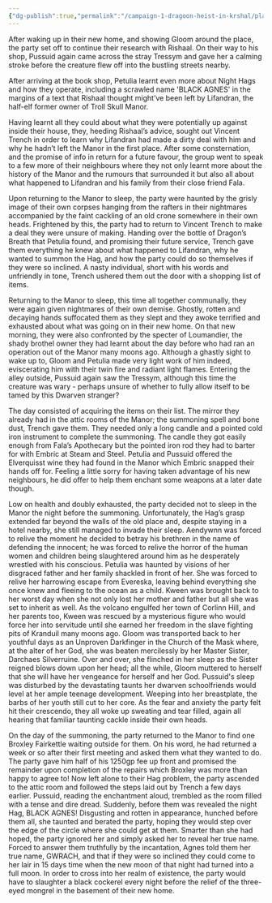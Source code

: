 ```yaml
---
{"dg-publish":true,"permalink":"/campaign-1-dragoon-heist-in-krshal/player-guide/session-3-recap-and-info/"}
---
```


After waking up in their new home, and showing Gloom around the place, the party set off to continue their research with Rishaal. On their way to his shop, Pussuid again came across the stray Tressym and gave her a calming stroke before the creature flew off into the bustling streets nearby.

After arriving at the book shop, Petulia learnt even more about Night Hags and how they operate, including a scrawled name 'BLACK AGNES' in the margins of a text that Rishaal thought might’ve been left by Lifandran, the half-elf former owner of Troll Skull Manor. 

Having learnt all they could about what they were potentially up against inside their house, they, heeding Rishaal’s advice, sought out Vincent Trench in order to learn why Lifandran had made a dirty deal with him and why he hadn’t left the Manor in the first place. After some consternation, and the promise of info in return for a future favour, the group went to speak to a few more of their neighbours where they not only learnt more about the history of the Manor and the rumours that surrounded it but also all about what happened to Lifandran and his family from their close friend Fala. 

Upon returning to the Manor to sleep, the party were haunted by the grisly image of their own corpses hanging from the rafters in their nightmares accompanied by the faint cackling of an old crone somewhere in their own heads. Frightened by this, the party had to return to Vincent Trench to make a deal they were unsure of making. Handing over the bottle of Dragon’s Breath that Petulia found, and promising their future service, Trench gave them everything he knew about what happened to Lifandran, why he wanted to summon the Hag, and how the party could do so themselves if they were so inclined. A nasty individual, short with his words and unfriendly in tone, Trench ushered them out the door with a shopping list of items.

Returning to the Manor to sleep, this time all together communally, they were again given nightmares of their own demise. Ghostly, rotten and decaying hands suffocated them as they slept and they awoke terrified and exhausted about what was going on in their new home. On that new morning, they were also confronted by the specter of Loumandier, the shady brothel owner they had learnt about the day before who had ran an operation out of the Manor many moons ago. Although a ghastly sight to wake up to, Gloom and Petulia made very light work of him indeed, eviscerating him with their twin fire and radiant light flames. Entering the alley outside, Pussuid again saw the Tressym, although this time the creature was wary - perhaps unsure of whether to fully allow itself to be tamed by this Dwarven stranger? 

The day consisted of acquiring the items on their list. The mirror they already had in the attic rooms of the Manor; the summoning spell and bone dust, Trench gave them. They needed only a long candle and a pointed cold iron instrument to complete the summoning. The candle they got easily enough from Fala’s Apothecary but the pointed iron rod they had to barter for with Embric at Steam and Steel. Petulia and Pussuid offered the Elverquisst wine they had found in the Manor which Embric snapped their hands off for. Feeling a little sorry for having taken advantage of his new neighbours, he did offer to help them enchant some weapons at a later date though. 

Low on health and doubly exhausted, the party decided not to sleep in the Manor the night before the summoning. Unfortunately, the Hag’s grasp extended far beyond the walls of the old place and, despite staying in a hotel nearby, she still managed to invade their sleep. Aendywnn was forced to relive the moment he decided to betray his brethren in the name of defending the innocent; he was forced to relive the horror of the human women and children being slaughtered around him as he desperately wrestled with his conscious. Petulia was haunted by visions of her disgraced father and her family shackled in front of her. She was forced to relive her harrowing escape from Evereska, leaving behind everything she once knew and fleeing to the ocean as a child. Kween was brought back to her worst day when she not only lost her mother and father but all she was set to inherit as well. As the volcano engulfed her town of Corlinn Hill, and her parents too, Kween was rescued by a mysterious figure who would force her into servitude until she earned her freedom in the slave fighting pits of Kranduil many moons ago. Gloom was transported back to her youthful days as an Unproven Darkfinger in the Church of the Mask where, at the alter of her God, she was beaten mercilessly by her Master Sister, Darchaes Silverruine. Over and over, she flinched in her sleep as the Sister reigned blows down upon her head; all the while, Gloom muttered to herself that she will have her vengeance for herself and her God. Pussuid's sleep was disturbed by the devastating taunts her dwarven schoolfriends would level at her ample teenage development. Weeping into her breastplate, the barbs of her youth still cut to her core. As the fear and anxiety the party felt hit their crescendo, they all woke up sweating and tear filled, again all hearing that familiar taunting cackle inside their own heads.

On the day of the summoning, the party returned to the Manor to find one Broxley Fairkettle waiting outside for them. On his word, he had returned a week or so after their first meeting and asked them what they wanted to do. The party gave him half of his 1250gp fee up front and promised the remainder upon completion of the repairs which Broxley was more than happy to agree to! Now left alone to their Hag problem, the party ascended to the attic room and followed the steps laid out by Trench a few days earlier. Pussuid, reading the enchantment aloud, trembled as the room filled with a tense and dire dread. Suddenly, before them was revealed the night Hag, BLACK AGNES! Disgusting and rotten in appearance, hunched before them all, she taunted and berated the party, hoping they would step over the edge of the circle where she could get at them. Smarter than she had hoped, the party ignored her and simply asked her to reveal her true name. Forced to answer them truthfully by the incantation, Agnes told them her true name, GWRACH, and that if they were so inclined they could come to her lair in 15 days time when the new moon of that night had turned into a full moon. In order to cross into her realm of existence, the party would have to slaughter a black cockerel every night before the relief of the three-eyed mongrel in the basement of their new home. 
